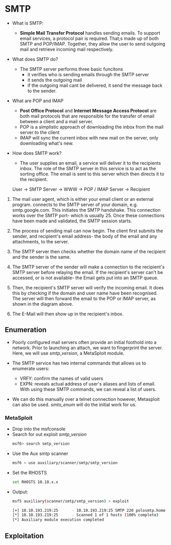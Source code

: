 # SMTP

- What is SMTP:
    - **Simple Mail Transfer Protocol** handles sending emails. To support email services, a protocol pair is required. That;s made up of both SMTP and POP/IMAP. Together, they allow the user to send outgoing mail and retrieve incoming mail respectively.

- What does SMTP do?
    - The SMTP server performs three basic funcitons
        * it verifies who is sending emails through the SMTP server
        * it sends the outgoing mail
        * if the outgoing mail cant be delivered, it send the message back to the sender. 

- What are POP and IMAP
    - **Post Office Protocol** and **Internet Message Access Protocol** are both mail protocols that are responsible for the transfer of email between a client and a mail server. 
     - POP is a simplistic approach of downloading the inbox from the mail server to the client
     - IMAP will sync the current inbox with new mail on the server, only downloading what's new. 
- How does SMTP work?
    -   The user supplies an email, a service will deliver it to the recipients inbox. The role of the SMTP server in this service is to act as the sorting office. The email is sent to this server which then directs it to the recipient. 

    User -> SMTP Server -> WWW -> POP / IMAP Server -> Recipient

1. The mail user agent, which is either your email client or an external program. connects to the SMTP server of your domain, e.g. smtp.google.com. This initiates the SMTP handshake. This connection works over the SMTP port- which is usually 25. Once these connections have been made and validated, the SMTP session starts.

2. The process of sending mail can now begin. The client first submits the sender, and recipient's email address- the body of the email and any attachments, to the server.

3. The SMTP server then checks whether the domain name of the recipient and the sender is the same.

4. The SMTP server of the sender will make a connection to the recipient's SMTP server before relaying the email. If the recipient's server can't be accessed, or is not available- the Email gets put into an SMTP queue.

5. Then, the recipient's SMTP server will verify the incoming email. It does this by checking if the domain and user name have been recognised. The server will then forward the email to the POP or IMAP server, as shown in the diagram above.

6. The E-Mail will then show up in the recipient's inbox.

## Enumeration

- Poorly configured mail servers often provide an initial foothold into a network. Prior to launching an attach, we want to fingerprint the server. Here, we will use *smtp_version*, a MetaSploit module. 

- The SMTP service has two internal commands that allows us to enumerate users:
    * VRFY: confirm the names of valid users
    * EXPN: reveals actual address of user's aliases and lists of email.
    With using these SMTP commands, we can reveal a list of users.

- We can do this manually over a telnet connection however, Metasploit can also be used. *smto_enum* will do the initial work for us. 

### MetaSploit
- Drop into the msfconsole
- Search for out exploit *smtp_version*
    ```bash
    msf6> search smtp_version
    ```
- Use the Aux smtp scanner
    ```bash
    msf6 > use auxiliary/scanner/smtp/smtp_version
    ```
- Set the RHOSTS
    ```bash
    set RHOSTS 10.10.x.x
    ```
- Output:
    ```bash
    msf5 auxiliary(scanner/smtp/smtp_version) > exploit

    [+] 10.10.193.219:25      - 10.10.193.219:25 SMTP 220 polosmtp.home ESMTP Postfix (Ubuntu)\x0d\x0a
    [*] 10.10.193.219:25      - Scanned 1 of 1 hosts (100% complete)
    [*] Auxiliary module execution completed
    ```
    
## Exploitation